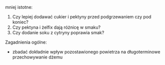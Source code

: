 mniej istotne:

1. Czy lepiej dodawać cukier i pektyny przed podgrzewaniem czy pod koniec?
1. Czy pektyna i żelfix dają różnicę w smaku?
1. Czy dodanie soku z cytryny poprawia smak?

Zagadnienia ogólne:

- zbadać dokładnie wpływ pozostawionego powietrza na długoterminowe
  przechowywanie dżemu
